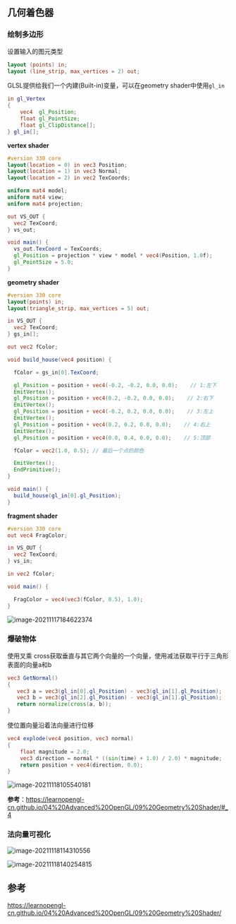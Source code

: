## 几何着色器

### 绘制多边形

设置输入的图元类型

```glsl
layout (points) in;
layout (line_strip, max_vertices = 2) out;
```

GLSL提供给我们一个内建(Built-in)变量，可以在geometry shader中使用`gl_in`

```glsl
in gl_Vertex
{
    vec4  gl_Position;
    float gl_PointSize;
    float gl_ClipDistance[];
} gl_in[];
```

**vertex shader**

```glsl
#version 330 core
layout(location = 0) in vec3 Position;
layout(location = 1) in vec3 Normal;
layout(location = 2) in vec2 TexCoords;

uniform mat4 model;
uniform mat4 view;
uniform mat4 projection;

out VS_OUT {
  vec2 TexCoord;
} vs_out;

void main() {
  vs_out.TexCoord = TexCoords;
  gl_Position = projection * view * model * vec4(Position, 1.0f);
  gl_PointSize = 5.0;
}
```

**geometry shader**

```glsl
#version 330 core
layout(points) in;
layout(triangle_strip, max_vertices = 5) out;

in VS_OUT {
  vec2 TexCoord;
} gs_in[];

out vec2 fColor;

void build_house(vec4 position) {

  fColor = gs_in[0].TexCoord;

  gl_Position = position + vec4(-0.2, -0.2, 0.0, 0.0);    // 1:左下
  EmitVertex();
  gl_Position = position + vec4(0.2, -0.2, 0.0, 0.0);    // 2:右下
  EmitVertex();
  gl_Position = position + vec4(-0.2, 0.2, 0.0, 0.0);    // 3:左上
  EmitVertex();
  gl_Position = position + vec4(0.2, 0.2, 0.0, 0.0);    // 4:右上
  EmitVertex();
  gl_Position = position + vec4(0.0, 0.4, 0.0, 0.0);    // 5:顶部

  fColor = vec2(1.0, 0.5); // 最后一个点的颜色

  EmitVertex();
  EndPrimitive();
}

void main() {
  build_house(gl_in[0].gl_Position);
}
```

**fragment shader**

```glsl
#version 330 core
out vec4 FragColor;

in VS_OUT {
  vec2 TexCoord;
} vs_in;

in vec2 fColor;

void main() {

  FragColor = vec4(vec3(fColor, 0.5), 1.0);
}
```

![image-20211117184622374](image-20211117184622374.png)

### 爆破物体

使用叉乘 cross获取垂直与其它两个向量的一个向量，使用减法获取平行于三角形表面的向量a和b

```glsl
vec3 GetNormal()
{
   vec3 a = vec3(gl_in[0].gl_Position) - vec3(gl_in[1].gl_Position);
   vec3 b = vec3(gl_in[2].gl_Position) - vec3(gl_in[1].gl_Position);
   return normalize(cross(a, b));
}
```

使位置向量沿着法向量进行位移

```glsl
vec4 explode(vec4 position, vec3 normal)
{
    float magnitude = 2.0;
    vec3 direction = normal * ((sin(time) + 1.0) / 2.0) * magnitude; 
    return position + vec4(direction, 0.0);
}
```

![image-20211118105540181](image-20211118105540181.png)

**参考**：https://learnopengl-cn.github.io/04%20Advanced%20OpenGL/09%20Geometry%20Shader/#_4

### 法向量可视化

![image-20211118114310556](image-20211118114310556.png)

![image-20211118140254815](image-20211118140254815.png)

## 参考

https://learnopengl-cn.github.io/04%20Advanced%20OpenGL/09%20Geometry%20Shader/
